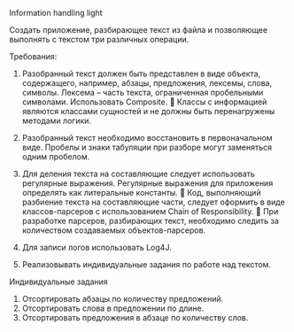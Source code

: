 Information handling light

Cоздать приложение, разбирающее текст из файла и позволяющее выполнять с текстом три различных операции.


Требования:

1. Разобранный текст должен быть представлен в виде объекта, содержащего, например, абзацы, предложения, лексемы, слова, символы. 
Лексема – часть текста, ограниченная пробельными символами. Использовать Composite.  Классы с информацией являются классами сущностей и не должны быть перенагружены 
методами логики.

2. Разобранный текст необходимо восстановить в первоначальном виде. Пробелы и знаки 
табуляции при разборе могут заменяться одним пробелом.

3. Для деления текста на составляющие следует использовать регулярные выражения. 
Регулярные выражения для приложения определять как литеральные константы.  Код, выполняющий разбиение текста на составляющие части, следует оформить в виде 
классов-парсеров с использованием Chain of Responsibility.  При разработке парсеров, разбирающих текст, необходимо следить за количеством 
создаваемых объектов-парсеров.

4. Для записи логов использовать Log4J. 

5. Реализовывать индивидуальные задания по работе над текстом.


Индивидуальные задания

1. Отсортировать абзацы по количеству предложений. 
2. Отсортировать слова в предложении по длине.
3. Отсортировать предложения в абзаце по количеству слов.
